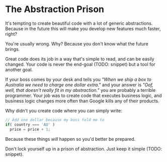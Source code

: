 # The Abstraction Prison

It's tempting to create beautiful code with a lot of generic abstractions. Because in the future this will make you develop new features much faster, right?

You're usually wrong. Why? Because you don't know what the future brings.

Great code does its job in a way that's simple to read, and can be easily changed. Your code is never the end-goal (TODO: snippet) but a tool for another goal.

If your boss comes by your desk and tells you _"When we ship a box to Australia we need to charge one dollar extra."_ and your answer is _"Oof, well, that doesn't really fit in my abstraction."_ you are probably a terrible programmer. Your job was to create code that executes business logic, and business logic changes more often than Google kills any of their products.

Why didn't you create code where you can simply write:

```javascript
// Add one dollar because my boss told me to
if( country === 'AU' )
  price = price + 1;
```

Because these things _will_ happen so you'd better be prepared.

Don't lock yourself up in a prison of abstraction. Just keep it simple (TODO: snippet).
